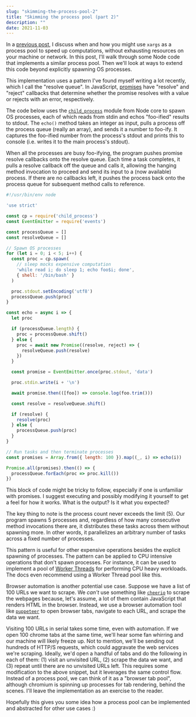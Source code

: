 ```yaml
---
slug: "skimming-the-process-pool-2"
title: "Skimming the process pool (part 2)"
description: ""
date: 2021-11-03
---
```


In a [previous post](/blog/skimming-the-process-pool), I discuss when and how you might use `xargs` as a process pool to speed up computations, without exhausting resources on your machine or network. In this post, I'll walk through some Node code that implements a similar process pool. Then we'll look at ways to extend this code beyond explicitly spawning OS processes.

This implementation uses a pattern I've found myself writing a lot recently, which I call the "resolve queue". In JavaScript, [promises](https://developer.mozilla.org/en-US/docs/Web/JavaScript/Reference/Global_Objects/Promise) have "resolve" and "reject" callbacks that determine whether the promise resolves with a value or rejects with an error, respectively.

The code below uses the [`child_process`](https://nodejs.org/dist/latest-v16.x/docs/api/child_process.html) module from Node core to spawn OS processes, each of which reads from stdin and echos "foo-ified" results to stdout. The `echo()` method takes an integer as input, pulls a process off the process queue (really an array), and sends it a number to foo-ify. It captures the foo-ified number from the process's stdout and prints this to console (i.e. writes it to the main process's stdout).

When all the processes are busy foo-ifying, the program pushes promise resolve callbacks onto the resolve queue. Each time a task completes, it pulls a resolve callback off the queue and calls it, allowing the hanging method invocation to proceed and send its input to a (now available) process. If there are no callbacks left, it pushes the process back onto the process queue for subsequent method calls to reference.

```js
#!/usr/bin/env node

'use strict'

const cp = require('child_process')
const EventEmitter = require('events')

const processQueue = []
const resolveQueue = []

// Spawn OS processes
for (let i = 0; i < 5; i++) {
  const proc = cp.spawn(
    // sleep mocks expensive computation
    'while read i; do sleep 1; echo foo$i; done',
    { shell: '/bin/bash' }
  )

  proc.stdout.setEncoding('utf8')
  processQueue.push(proc)
}

const echo = async i => {
  let proc

  if (processQueue.length) {
    proc = processQueue.shift()
  } else {
    proc = await new Promise((resolve, reject) => {
      resolveQueue.push(resolve)
    })
  }

  const promise = EventEmitter.once(proc.stdout, 'data')

  proc.stdin.write(i + '\n')

  await promise.then(([foo]) => console.log(foo.trim()))

  const resolve = resolveQueue.shift()

  if (resolve) {
    resolve(proc)
  } else {
    processQueue.push(proc)
  }
}

// Run tasks and then terminate processes
const promises = Array.from({ length: 100 }).map((_, i) => echo(i))

Promise.all(promises).then(() => {
  processQueue.forEach(proc => proc.kill())
})
```

This block of code might be tricky to follow, especially if one is unfamiliar with promises. I suggest executing and possibly modifying it yourself to get a feel for how it works. What is the output? Is it what you expected?

The key thing to note is the process count never exceeds the limit (5). Our program spawns 5 processes and, regardless of how many consecutive method invocations there are, it distributes these tasks across them without spawning more. In other words, it parallelizes an arbitrary number of tasks across a fixed number of processes.

This pattern is useful for other expensive operations besides the explicit spawning of processes. The pattern can be applied to CPU intensive operations that don't spawn processes. For instance, it can be used to implement a pool of [Worker Threads](https://nodejs.org/dist/latest-v16.x/docs/api/worker_threads.html) for performing CPU heavy workloads. The docs even recommend using a Worker Thread pool like this.

Browser automation is another potential use case. Suppose we have a list of 100 URLs we want to scrape. We *can't* use something like [`cheerio`](https://cheerio.js.org/) to scrape the webpages because, let's assume, a lot of them contain JavaScript that renders HTML in the browser. Instead, we use a browser automation tool like [`puppeteer`](https://developers.google.com/web/tools/puppeteer/) to open browser tabs, navigate to each URL, and scrape the data we want.

Visiting 100 URLs in serial takes some time, even with automation. If we open 100 chrome tabs at the same time, we'll hear some fan whirring and our machine will likely freeze up. Not to mention, we'll be sending out hundreds of HTTP/S requests, which could aggravate the web services we're scraping. Ideally, we'd open a handful of tabs and do the following in each of them: (1) visit an unvisited URL, (2) scrape the data we want, and (3) repeat until there are no unvisited URLs left. This requires some modification to the above snippet, but it leverages the same control flow. Instead of a process pool, we can think of it as a "browser tab pool", although chromium is spinning up processes for tab rendering, behind the scenes. I'll leave the implementation as an exercise to the reader.

Hopefully this gives you some idea how a process pool can be implemented and abstracted for other use cases :)
